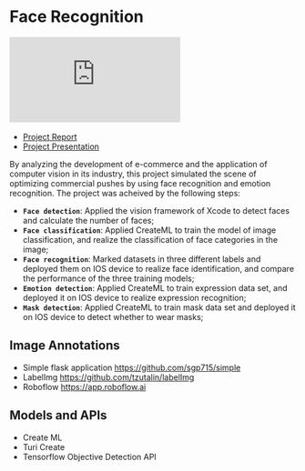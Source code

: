 # Face Recognition
![](https://github.com/Kaicheng1995/Face-Recognition/blob/main/Project_Report.pdf)

+ <a href="https://github.com/Kaicheng1995/Face-Recognition/blob/main/Project_Report.pdf" target="_blank">Project Report</a>
+ <a href="https://github.com/Kaicheng1995/Face-Recognition/blob/main/Presentation.pdf" target="_blank">Project Presentation</a>

By analyzing the development of e-commerce and the application of computer vision in its industry, this project simulated the scene of optimizing commercial pushes by using face recognition and emotion recognition. The project was acheived by the following steps:

+ **`Face detection`**: Applied the vision framework of Xcode to detect faces and calculate the number of faces;
+ **`Face classification`**: Applied CreateML to train the model of image classification, and realize the classification of face categories in the image;
+ **`Face recognition`**: Marked datasets in three different labels and deployed them on IOS device to realize face identification, and compare the performance of the three training models; 
+ **`Emotion detection`**: Applied CreateML to train expression data set, and deployed it on IOS device to realize expression recognition; 
+ **`Mask detection`**: Applied CreateML to train mask data set and deployed it on IOS device to detect whether to wear masks;

## Image Annotations

+ Simple flask application https://github.com/sgp715/simple
+ LabelImg https://github.com/tzutalin/labelImg
+ Roboflow https://app.roboflow.ai

## Models and APIs
+ Create ML 
+ Turi Create 
+ Tensorflow Objective Detection API 
